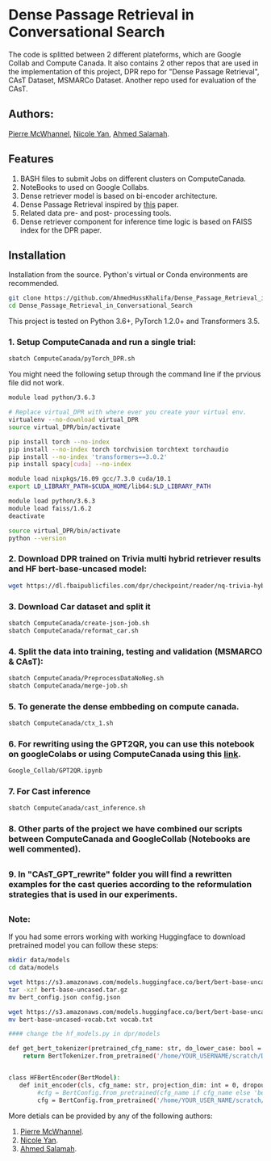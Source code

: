 # Dense Passage Retrieval in Conversational Search

The code is splitted between 2 different plateforms, which are Google Collab and Compute Canada. It also contains 2 other repos that are used in the implementation  of this project, DPR repo for "Dense Passage Retrieval", CAsT Dataset, MSMARCo Dataset. Another repo used for evaluation of the CAsT.

## Authors: 
[Pierre McWhannel](https://github.com/pmcwhannel), [Nicole Yan](https://github.com/XinyiYan), [Ahmed Salamah](https://scholar.google.com/citations?user=XQ92c9cAAAAJ&hl=en).
##

## Features
1. BASH files to submit Jobs on different clusters on ComputeCanada.
2. NoteBooks to used on Google Collabs. 
3. Dense retriever model is based on bi-encoder architecture.
4. Dense Passage Retrieval  inspired by [this](https://arxiv.org/abs/2004.04906) paper.
5. Related data pre- and post- processing tools.
6. Dense retriever component for inference time logic is based on FAISS index for the DPR paper.

## 


## Installation

Installation from the source. Python's virtual or Conda environments are recommended.

```bash
git clone https://github.com/AhmedHussKhalifa/Dense_Passage_Retrieval_in_Conversational_Search
cd Dense_Passage_Retrieval_in_Conversational_Search
```

This project is tested on Python 3.6+, PyTorch 1.2.0+ and Transformers 3.5.



### 1. Setup ComputeCanada and run a single trial:

```bash
sbatch ComputeCanada/pyTorch_DPR.sh
```

You might need the following setup through the command line if the prvious file did not work.


```bash 
module load python/3.6.3

# Replace virtual_DPR with where ever you create your virtual env.
virtualenv --no-download virtual_DPR
source virtual_DPR/bin/activate

pip install torch --no-index
pip install --no-index torch torchvision torchtext torchaudio
pip install --no-index 'transformers==3.0.2'
pip install spacy[cuda] --no-index

module load nixpkgs/16.09 gcc/7.3.0 cuda/10.1
export LD_LIBRARY_PATH=$CUDA_HOME/lib64:$LD_LIBRARY_PATH

module load python/3.6.3
module load faiss/1.6.2
deactivate

source virtual_DPR/bin/activate
python --version

```


### 2. Download DPR trained on Trivia multi hybrid retriever results and HF bert-base-uncased model:

```bash
wget https://dl.fbaipublicfiles.com/dpr/checkpoint/reader/nq-trivia-hybrid/hf_bert_base.cp
```

### 3. Download Car dataset and split it

```bash
sbatch ComputeCanada/create-json-job.sh
sbatch ComputeCanada/reformat_car.sh
```

### 4. Split the data into training, testing and validation (MSMARCO & CAsT):

```bash
sbatch ComputeCanada/PreprocessDataNoNeg.sh
sbatch ComputeCanada/merge-job.sh
```


### 5. To generate the dense embbeding on compute canada.

```bash
sbatch ComputeCanada/ctx_1.sh
```

### 6. For rewriting using the GPT2QR, you can use this notebook on googleColabs or using ComputeCanada using this [link](https://docs.computecanada.ca/wiki/Jupyter). 

```bash
Google_Collab/GPT2QR.ipynb
```


### 7. For Cast inference

```bash
sbatch ComputeCanada/cast_inference.sh
```

### 8. Other parts of the project we have combined our scripts between ComputeCanada and GoogleCollab (Notebooks are well commented). 

##

### 9. In "CAsT_GPT_rewrite" folder you will find a rewritten examples for the cast queries according to the reformulation strategies that is used in our experiments.

##

### Note:

If you had some errors working with working Huggingface to download pretrained model you can follow these steps:

```bash
mkdir data/models
cd data/models

wget https://s3.amazonaws.com/models.huggingface.co/bert/bert-base-uncased.tar.gz
tar -xzf bert-base-uncased.tar.gz
mv bert_config.json config.json

wget https://s3.amazonaws.com/models.huggingface.co/bert/bert-base-uncased-vocab.txt
mv bert-base-uncased-vocab.txt vocab.txt

#### change the hf_models.py in dpr/models

def get_bert_tokenizer(pretrained_cfg_name: str, do_lower_case: bool = True):
    return BertTokenizer.from_pretrained('/home/YOUR_USERNAME/scratch/DPR/data/models/vocab.txt', do_lower_case=do_lower_case)


class HFBertEncoder(BertModel):
   def init_encoder(cls, cfg_name: str, projection_dim: int = 0, dropout: float = 0.1, **kwargs) -> BertModel:
        #cfg = BertConfig.from_pretrained(cfg_name if cfg_name else 'bert-base-uncased')
        cfg = BertConfig.from_pretrained('/home/YOUR_USER_NAME/scratch/DPR/data/models/')
```


More detials can be provided by any of the following authors:

1. [Pierre McWhannel](https://github.com/pmcwhannel).
2. [Nicole Yan](https://github.com/XinyiYan).
3. [Ahmed Salamah](https://scholar.google.com/citations?user=XQ92c9cAAAAJ&hl=en).